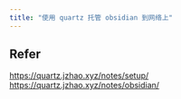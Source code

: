 ```yaml
---
title: "使用 quartz 托管 obsidian 到网络上"
---
```

## Refer
https://quartz.jzhao.xyz/notes/setup/
https://quartz.jzhao.xyz/notes/obsidian/